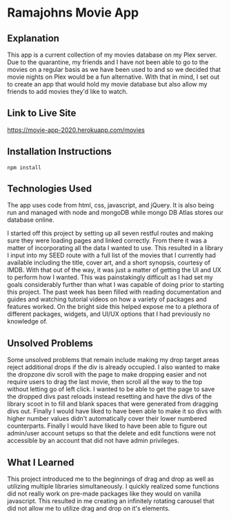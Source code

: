 # Ramajohns Movie App

## Explanation

This app is a current collection of my movies database on my Plex server. Due to the quarantine, my friends and I have not been able to go to the movies on a regular basis as we have been used to and so we decided that movie nights on Plex would be a fun alternative. With that in mind, I set out to create an app that would hold my movie database but also allow my friends to add movies they'd like to watch.

## Link to Live Site

https://movie-app-2020.herokuapp.com/movies

## Installation Instructions

`npm install`

## Technologies Used

The app uses code from html, css, javascript, and jQuery. It is also being run and managed with node and mongoDB while mongo DB Atlas stores our database online.

I started off this project by setting up all seven restful routes and making sure they were loading pages and linked correctly. From there it was a matter of incorporating all the data I wanted to use. This resulted in a library I input into my SEED route with a full list of the movies that I currently had available including the title, cover art, and a short synopsis, courtesy of IMDB. With that out of the way, it was just a matter of getting the UI and UX to perform how I wanted. This was painstakingly difficult as I had set my goals considerably further than what I was capable of doing prior to starting this project. The past week has been filled with reading documentation and guides and watching tutorial videos on how a variety of packages and features worked. On the bright side this helped expose me to a plethora of different packages, widgets, and UI/UX options that I had previously no knowledge of.

## Unsolved Problems

Some unsolved problems that remain include making my drop target areas reject additional drops if the div is already occupied. I also wanted to make the dropzone div scroll with the page to make dropping easier and not require users to drag the last movie, then scroll all the way to the top without letting go of left click. I wanted to be able to get the page to save the dropped divs past reloads instead resetting and have the divs of the library scoot in to fill and blank spaces that were generated from dragging divs out. Finally I would have liked to have been able to make it so divs with higher number values didn't automatically cover their lower numbered counterparts. Finally I would have liked to have been able to figure out admin/user account setups so that the delete and edit functions were not accessible by an account that did not have admin privileges.

## What I Learned

This project introduced me to the beginnings of drag and drop as well as utilizing multiple libraries simultaneously. I quickly realized some functions did not really work on pre-made packages like they would on vanilla javascript. This resulted in me creating an infinitely rotating carousel that did not allow me to utilize drag and drop on it's elements.
